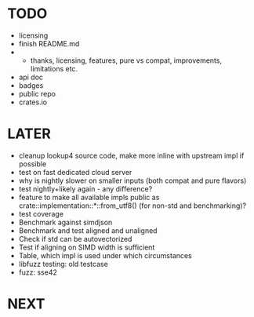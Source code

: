 # TODO
* licensing
* finish README.md
* * thanks, licensing, features, pure vs compat, improvements, limitations etc.
* api doc
* badges
* public repo
* crates.io

# LATER
* cleanup lookup4 source code, make more inline with upstream impl if possible
* test on fast dedicated cloud server
* why is nightly slower on smaller inputs (both compat and pure flavors)
* test nightly+likely again - any difference?
* feature to make all available impls public as crate::implementation::*::from_utf8() (for non-std and
  benchmarking)?
* test coverage
* Benchmark against simdjson
* Benchmark and test aligned and unaligned
* Check if std can be autovectorized
* Test if aligning on SIMD width is sufficient
* Table, which impl is used under which circumstances
* libfuzz testing: old testcase
* fuzz: sse42

# NEXT
